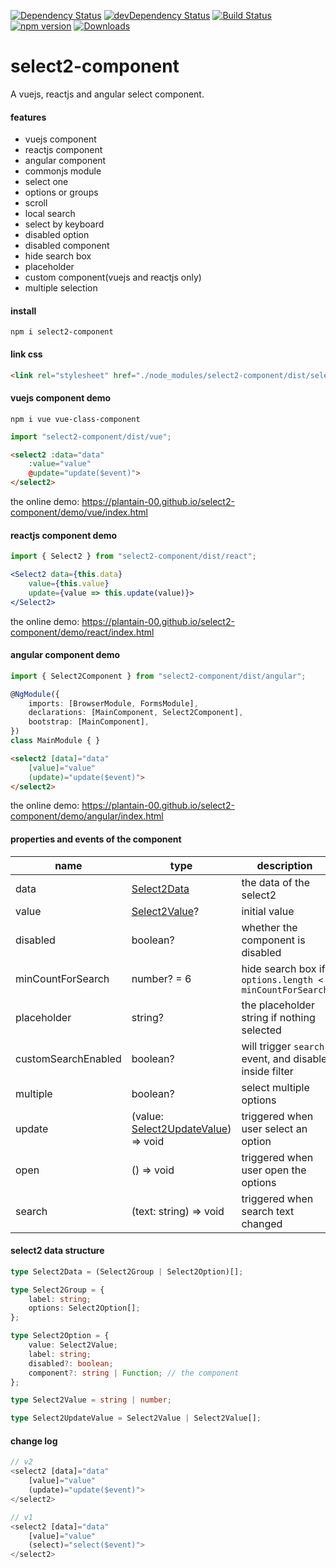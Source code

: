 [![Dependency Status](https://david-dm.org/plantain-00/select2-component.svg)](https://david-dm.org/plantain-00/select2-component)
[![devDependency Status](https://david-dm.org/plantain-00/select2-component/dev-status.svg)](https://david-dm.org/plantain-00/select2-component#info=devDependencies)
[![Build Status](https://travis-ci.org/plantain-00/select2-component.svg?branch=master)](https://travis-ci.org/plantain-00/select2-component)
[![npm version](https://badge.fury.io/js/select2-component.svg)](https://badge.fury.io/js/select2-component)
[![Downloads](https://img.shields.io/npm/dm/select2-component.svg)](https://www.npmjs.com/package/select2-component)

# select2-component
A vuejs, reactjs and angular select component.

#### features

+ vuejs component
+ reactjs component
+ angular component
+ commonjs module
+ select one
+ options or groups
+ scroll
+ local search
+ select by keyboard
+ disabled option
+ disabled component
+ hide search box
+ placeholder
+ custom component(vuejs and reactjs only)
+ multiple selection

#### install

`npm i select2-component`

#### link css

```html
<link rel="stylesheet" href="./node_modules/select2-component/dist/select2.min.css" />
```

#### vuejs component demo

`npm i vue vue-class-component`

```ts
import "select2-component/dist/vue";
```

```html
<select2 :data="data"
    :value="value"
    @update="update($event)">
</select2>
```

the online demo: https://plantain-00.github.io/select2-component/demo/vue/index.html

#### reactjs component demo

```ts
import { Select2 } from "select2-component/dist/react";
```

```jsx
<Select2 data={this.data}
    value={this.value}
    update={value => this.update(value)}>
</Select2>
```

the online demo: https://plantain-00.github.io/select2-component/demo/react/index.html

#### angular component demo

```ts
import { Select2Component } from "select2-component/dist/angular";

@NgModule({
    imports: [BrowserModule, FormsModule],
    declarations: [MainComponent, Select2Component],
    bootstrap: [MainComponent],
})
class MainModule { }
```

```html
<select2 [data]="data"
    [value]="value"
    (update)="update($event)">
</select2>
```

the online demo: https://plantain-00.github.io/select2-component/demo/angular/index.html

#### properties and events of the component

name | type | description
--- | --- | ---
data | [Select2Data](#select2-data-structure) | the data of the select2
value | [Select2Value](#select2-data-structure)? | initial value
disabled | boolean? | whether the component is disabled
minCountForSearch | number? = 6 | hide search box if `options.length < minCountForSearch`
placeholder | string? | the placeholder string if nothing selected
customSearchEnabled | boolean? | will trigger `search` event, and disable inside filter
multiple | boolean? | select multiple options
update | (value: [Select2UpdateValue](#select2-data-structure)) => void | triggered when user select an option
open | () => void | triggered when user open the options
search | (text: string) => void | triggered when search text changed

#### select2 data structure

```ts
type Select2Data = (Select2Group | Select2Option)[];

type Select2Group = {
    label: string;
    options: Select2Option[];
};

type Select2Option = {
    value: Select2Value;
    label: string;
    disabled?: boolean;
    component?: string | Function; // the component
};

type Select2Value = string | number;

type Select2UpdateValue = Select2Value | Select2Value[];
```

#### change log

```js
// v2
<select2 [data]="data"
    [value]="value"
    (update)="update($event)">
</select2>

// v1
<select2 [data]="data"
    [value]="value"
    (select)="select($event)">
</select2>
```
